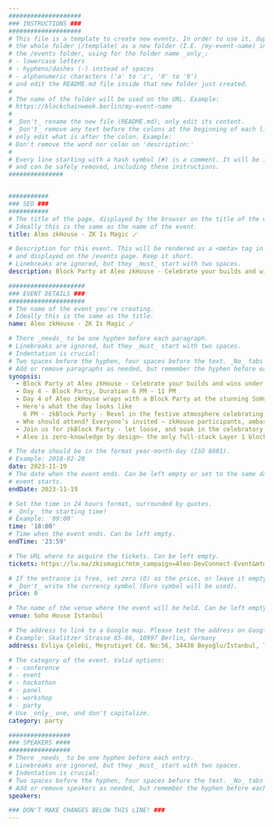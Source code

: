 ```yaml
---
####################
### INSTRUCTIONS ###
####################
# This file is a template to create new events. In order to use it, duplicate
# the whole folder (/template) as a new folder (I.E. /my-event-name) inside of
# the /events folder, using for the folder name _only_:
# - lowercase letters
# - hyphens/dashes (-) instead of spaces
# - alphanumeric characters ('a' to 'z', '0' to '9')
# and edit the README.md file inside that new folder just created.
#
# The name of the folder will be used on the URL. Example:
# https://blockchainweek.berlin/my-event-name
#
# _Don't_ rename the new file (README.md), only edit its content.
# _Don't_ remove any text before the colons at the beginning of each line,
# only edit what is after the colon. Example:
# Don't remove the word nor colon on 'description:'
#
# Every line starting with a hash symbol (#) is a comment. It will be ignored
# and can be safely removed, including these instructions.
###############


###########
### SEO ###
###########
# The title of the page, displayed by the browser on the title of the window.
# Ideally this is the same as the name of the event.
title: Aleo zkHouse - ZK Is Magic 🪄

# Description for this event. This will be rendered as a <meta> tag in the HTML,
# and displayed on the /events page. Keep it short.
# Linebreaks are ignored, but they _must_ start with two spaces.
description: ​Block Party at Aleo zkHouse - Celebrate your builds and wins under the Turkish moon with fellow ZK enthusiasts.

#####################
### EVENT DETAILS ###
#####################
# The name of the event you're creating.
# Ideally this is the same as the title.
name: Aleo zkHouse - ZK Is Magic 🪄

# There _needs_ to be one hyphen before each paragraph.
# Linebreaks are ignored, but they _must_ start with two spaces.
# Indentation is crucial:
# Two spaces before the hyphen, four spaces before the text. _No_ tabs allowed.
# Add or remove paragraphs as needed, but remember the hyphen before each entry.
synopsis:
  - ​Block Party at Aleo zkHouse - Celebrate your builds and wins under the Turkish moon with fellow ZK enthusiasts.
  - ​Day 4 - Block Party, Duration 6 PM - 11 PM
  - ​Day 4 of Aleo zkHouse wraps with a Block Party at the stunning SoHo House Istanbul. We’ll toast to everything we’ve learned and built together throughout zkHouse. You’ll enjoy delicious cocktails and Turkish food, local musical and dance performances, and a DJ to bring everyone to the floor.
  - ​Here's what the day looks like
    6 PM - zkBlock Party - Revel in the festive atmosphere celebrating the Aleo ecosystem, complemented by the flavors and sounds of vibrant Turkish culture.
  - Who should attend? ​Everyone’s invited — zkHouse participants, ambassadors, grantees, partners, investors, Aleo team members, and beyond.
  - ​Join us for zkBlock Party - let loose, and soak in the celebratory vibes of the Aleo ecosystem, all while enjoying Turkish cultural highlights!
  - Aleo is zero-knowledge by design— the only full-stack Layer 1 blockchain integrating ZK at every level to build an actually secure internet. Aleo provides a zero-knowledge technology platform with uncompromising speed and privacy, allowing developers to build full-stack, private applications with the power of ZK on L1.

# The date should be in the format year-month-day (ISO 8601).
# Example: 2018-02-28
date: 2023-11-19
# The date when the event ends. Can be left empty or set to the same day the
# event starts.
endDate: 2023-11-19

# Set the time in 24 hours format, surrounded by quotes.
# _Only_ the starting time!
# Example: '09:00'
time: '18:00'
# Time when the event ends. Can be left empty.
endTime: '23:59'

# The URL where to acquire the tickets. Can be left empty.
tickets: https://lu.ma/zkismagic?mtm_campaign=Aleo-DevConnect-Event&mtm_medium=Event&mtm_source=Serotonin

# If the entrance is free, set zero (0) as the price, or leave it empty.
# _Don't_ write the currency symbol (Euro symbol will be used).
price: 0

# The name of the venue where the event will be held. Can be left empty.
venue: Soho House Istanbul

# The address to link to a Google map. Please test the address on Google Maps.
# Example: Skalitzer Strasse 85-86, 10997 Berlin, Germany
address: Evliya Çelebi, Meşrutiyet Cd. No:56, 34430 Beyoğlu/İstanbul, Türkiye

# The category of the event. Valid options:
# - conference
# - event
# - hackathon
# - panel
# - workshop
# - party
# Use _only_ one, and don't capitalize.
category: party

#################
### SPEAKERS ####
#################
# There _needs_ to be one hyphen before each entry.
# Linebreaks are ignored, but they _must_ start with two spaces.
# Indentation is crucial:
# Two spaces before the hyphen, four spaces before the text. _No_ tabs allowed.
# Add or remove speakers as needed, but remember the hyphen before each entry.
speakers:

### DON'T MAKE CHANGES BELOW THIS LINE! ###
---
```


<!-- ### DON'T MAKE CHANGES BELOW THIS LINE! ### -->

<Event-Content/>
